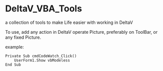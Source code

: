 # DeltaV_VBA_Tools
a collection of tools to make Life easier with working in DeltaV


To use, add any action in DeltaV operate Picture, preferably on ToolBar, or any fixed Picture.

example:
```VisualBasic
Private Sub cmdCodeWatch_Click()
    UserForm1.Show vbModeless
End Sub
```


